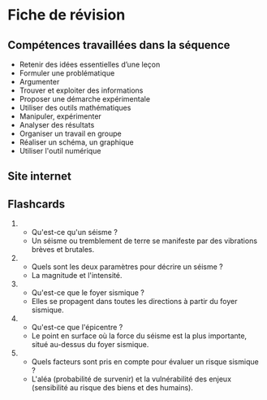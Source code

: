 # Fiche de révision


## Compétences travaillées dans la séquence
- Retenir des idées essentielles d’une leçon
- Formuler une problématique
- Argumenter
- Trouver et exploiter des informations
- Proposer une démarche expérimentale
- Utiliser des outils mathématiques
- Manipuler, expérimenter
- Analyser des résultats
- Organiser un travail en groupe
- Réaliser un schéma, un graphique
- Utiliser l'outil numérique

## Site internet



## Flashcards


<div markdown class="flashcard">

1. 
    - Qu'est-ce qu'un séisme ?
    - Un séisme ou tremblement de terre se manifeste par des vibrations brèves et brutales.
2. 
    - Quels sont les deux paramètres pour décrire un séisme ?
    - La magnitude et l'intensité.
3. 
    - Qu'est-ce que le foyer sismique ?
    - Elles se propagent dans toutes les directions à partir du foyer sismique.
4. 
    - Qu'est-ce que l'épicentre ?
    - Le point en surface où la force du séisme est la plus importante, situé au-dessus du foyer sismique.
5. 
    - Quels facteurs sont pris en compte pour évaluer un risque sismique ?
    - L'aléa (probabilité de survenir) et la vulnérabilité des enjeux (sensibilité au risque des biens et des humains).

</div>
